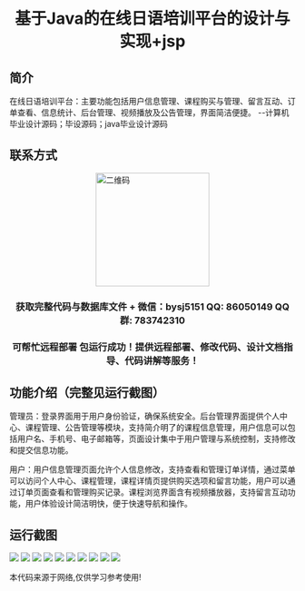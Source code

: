 <p><h1 align="center">基于Java的在线日语培训平台的设计与实现+jsp</h1></p>

## 简介
在线日语培训平台：主要功能包括用户信息管理、课程购买与管理、留言互动、订单查看、信息统计、后台管理、视频播放及公告管理，界面简洁便捷。    --计算机毕业设计源码；毕设源码；java毕业设计源码


## 联系方式
<img src="https://bs-1329754181.cos.ap-shanghai.myqcloud.com/wx.jpg" alt="二维码" style="display: block; margin: 0 auto;" width="200px">
<p><h3 align="center">获取完整代码与数据库文件 + 微信：bysj5151 QQ: 86050149 QQ群: 783742310</h3></p>
<p><h3 align="center">可帮忙远程部署 包运行成功！提供远程部署、修改代码、设计文档指导、代码讲解等服务！</h3></p>

## 功能介绍（完整见运行截图）
管理员：登录界面用于用户身份验证，确保系统安全。后台管理界面提供个人中心、课程管理、公告管理等模块，支持简介明了的课程信息管理，用户信息可以包括用户名、手机号、电子邮箱等，页面设计集中于用户管理与系统控制，支持修改和提交信息功能。  

用户：用户信息管理页面允许个人信息修改，支持查看和管理订单详情，通过菜单可以访问个人中心、课程管理，课程详情页提供购买选项和留言功能，用户可以通过订单页面查看和管理购买记录。课程浏览界面含有视频播放器，支持留言互动功能，用户体验设计简洁明快，便于快速导航和操作。


## 运行截图
![](https://bs-1329754181.cos.ap-shanghai.myqcloud.com/ssm/OnlineJapaneseTrainingPlatform/img/001.jpg)
![](https://bs-1329754181.cos.ap-shanghai.myqcloud.com/ssm/OnlineJapaneseTrainingPlatform/img/002.jpg)
![](https://bs-1329754181.cos.ap-shanghai.myqcloud.com/ssm/OnlineJapaneseTrainingPlatform/img/003.jpg)
![](https://bs-1329754181.cos.ap-shanghai.myqcloud.com/ssm/OnlineJapaneseTrainingPlatform/img/004.jpg)
![](https://bs-1329754181.cos.ap-shanghai.myqcloud.com/ssm/OnlineJapaneseTrainingPlatform/img/005.jpg)
![](https://bs-1329754181.cos.ap-shanghai.myqcloud.com/ssm/OnlineJapaneseTrainingPlatform/img/006.jpg)
![](https://bs-1329754181.cos.ap-shanghai.myqcloud.com/ssm/OnlineJapaneseTrainingPlatform/img/007.jpg)
![](https://bs-1329754181.cos.ap-shanghai.myqcloud.com/ssm/OnlineJapaneseTrainingPlatform/img/008.jpg)
![](https://bs-1329754181.cos.ap-shanghai.myqcloud.com/ssm/OnlineJapaneseTrainingPlatform/img/009.jpg)
![](https://bs-1329754181.cos.ap-shanghai.myqcloud.com/ssm/OnlineJapaneseTrainingPlatform/img/010.jpg)

<p>本代码来源于网络,仅供学习参考使用!</p>
